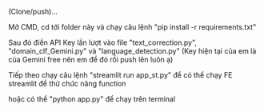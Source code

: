(Clone/push)...

Mở CMD, cd tới folder này và chạy câu lệnh "pip install -r requirements.txt"

Sau đó điền API Key lần lượt vào file "text_correction.py", "domain_clf_Gemini.py" và "language_detection.py" (Key hiện tại của em là của Gemini free nên em để đó rồi push lên luôn ạ)

Tiếp theo chạy câu lệnh "streamlit run app_st.py" để có thể chạy FE streamlit để thử chức năng function

hoặc có thể "python app.py" để chạy trên terminal